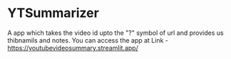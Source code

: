 # YTSummarizer
A app which takes the video id upto the "?" symbol of url and provides us thibnamils and notes.
You can access the app at Link - https://youtubevideosummary.streamlit.app/
